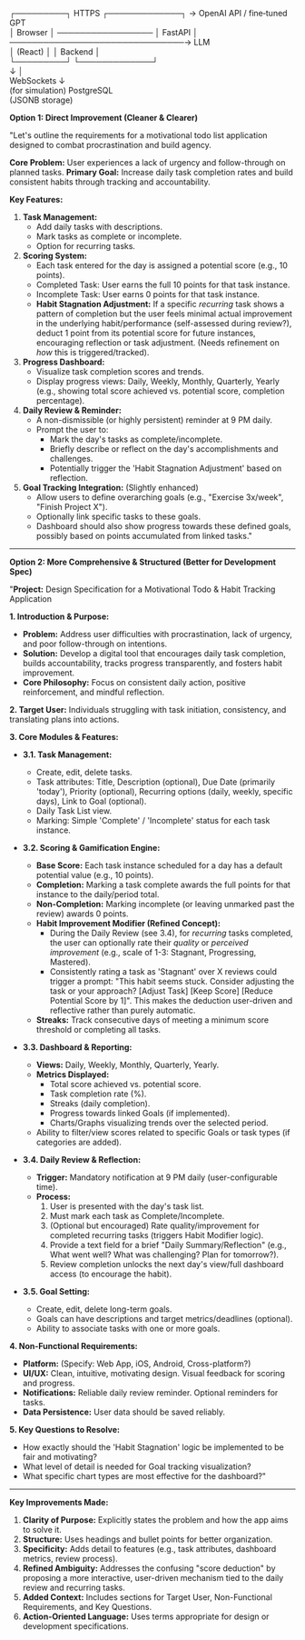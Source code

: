 ┌─────────┐       HTTPS       ┌─────────────┐       → OpenAI API / fine‑tuned GPT  
│ Browser │ ───────────────── │  FastAPI    │ ───────────────────────────────→ LLM  
│ (React) │                   │  Backend    │  
└─────────┘                   └─────────────┘  
    ↓                              │  
 WebSockets                        ↓  
(for simulation)             PostgreSQL  
                              (JSONB storage)  


**Option 1: Direct Improvement (Cleaner & Clearer)**

"Let's outline the requirements for a motivational todo list application designed to combat procrastination and build agency.

**Core Problem:** User experiences a lack of urgency and follow-through on planned tasks.
**Primary Goal:** Increase daily task completion rates and build consistent habits through tracking and accountability.

**Key Features:**

1.  **Task Management:**
    *   Add daily tasks with descriptions.
    *   Mark tasks as complete or incomplete.
    *   Option for recurring tasks.
2.  **Scoring System:**
    *   Each task entered for the day is assigned a potential score (e.g., 10 points).
    *   Completed Task: User earns the full 10 points for that task instance.
    *   Incomplete Task: User earns 0 points for that task instance.
    *   **Habit Stagnation Adjustment:** If a specific *recurring* task shows a pattern of completion but the user feels minimal actual improvement in the underlying habit/performance (self-assessed during review?), deduct 1 point from its potential score for future instances, encouraging reflection or task adjustment. (Needs refinement on *how* this is triggered/tracked).
3.  **Progress Dashboard:**
    *   Visualize task completion scores and trends.
    *   Display progress views: Daily, Weekly, Monthly, Quarterly, Yearly (e.g., showing total score achieved vs. potential score, completion percentage).
4.  **Daily Review & Reminder:**
    *   A non-dismissible (or highly persistent) reminder at 9 PM daily.
    *   Prompt the user to:
        *   Mark the day's tasks as complete/incomplete.
        *   Briefly describe or reflect on the day's accomplishments and challenges.
        *   Potentially trigger the 'Habit Stagnation Adjustment' based on reflection.
5.  **Goal Tracking Integration:** (Slightly enhanced)
    *   Allow users to define overarching goals (e.g., "Exercise 3x/week", "Finish Project X").
    *   Optionally link specific tasks to these goals.
    *   Dashboard should also show progress towards these defined goals, possibly based on points accumulated from linked tasks."

---

**Option 2: More Comprehensive & Structured (Better for Development Spec)**

"**Project:** Design Specification for a Motivational Todo & Habit Tracking Application

**1. Introduction & Purpose:**
*   **Problem:** Address user difficulties with procrastination, lack of urgency, and poor follow-through on intentions.
*   **Solution:** Develop a digital tool that encourages daily task completion, builds accountability, tracks progress transparently, and fosters habit improvement.
*   **Core Philosophy:** Focus on consistent daily action, positive reinforcement, and mindful reflection.

**2. Target User:** Individuals struggling with task initiation, consistency, and translating plans into actions.

**3. Core Modules & Features:**

*   **3.1. Task Management:**
    *   Create, edit, delete tasks.
    *   Task attributes: Title, Description (optional), Due Date (primarily 'today'), Priority (optional), Recurring options (daily, weekly, specific days), Link to Goal (optional).
    *   Daily Task List view.
    *   Marking: Simple 'Complete' / 'Incomplete' status for each task instance.

*   **3.2. Scoring & Gamification Engine:**
    *   **Base Score:** Each task instance scheduled for a day has a default potential value (e.g., 10 points).
    *   **Completion:** Marking a task complete awards the full points for that instance to the daily/period total.
    *   **Non-Completion:** Marking incomplete (or leaving unmarked past the review) awards 0 points.
    *   **Habit Improvement Modifier (Refined Concept):**
        *   During the Daily Review (see 3.4), for *recurring* tasks completed, the user can optionally rate their *quality* or *perceived improvement* (e.g., scale of 1-3: Stagnant, Progressing, Mastered).
        *   Consistently rating a task as 'Stagnant' over X reviews could trigger a prompt: "This habit seems stuck. Consider adjusting the task or your approach? [Adjust Task] [Keep Score] [Reduce Potential Score by 1]". This makes the deduction user-driven and reflective rather than purely automatic.
    *   **Streaks:** Track consecutive days of meeting a minimum score threshold or completing all tasks.

*   **3.3. Dashboard & Reporting:**
    *   **Views:** Daily, Weekly, Monthly, Quarterly, Yearly.
    *   **Metrics Displayed:**
        *   Total score achieved vs. potential score.
        *   Task completion rate (%).
        *   Streaks (daily completion).
        *   Progress towards linked Goals (if implemented).
        *   Charts/Graphs visualizing trends over the selected period.
    *   Ability to filter/view scores related to specific Goals or task types (if categories are added).

*   **3.4. Daily Review & Reflection:**
    *   **Trigger:** Mandatory notification at 9 PM daily (user-configurable time).
    *   **Process:**
        1.  User is presented with the day's task list.
        2.  Must mark each task as Complete/Incomplete.
        3.  (Optional but encouraged) Rate quality/improvement for completed recurring tasks (triggers Habit Modifier logic).
        4.  Provide a text field for a brief "Daily Summary/Reflection" (e.g., What went well? What was challenging? Plan for tomorrow?).
        5.  Review completion unlocks the next day's view/full dashboard access (to encourage the habit).

*   **3.5. Goal Setting:**
    *   Create, edit, delete long-term goals.
    *   Goals can have descriptions and target metrics/deadlines (optional).
    *   Ability to associate tasks with one or more goals.

**4. Non-Functional Requirements:**
*   **Platform:** (Specify: Web App, iOS, Android, Cross-platform?)
*   **UI/UX:** Clean, intuitive, motivating design. Visual feedback for scoring and progress.
*   **Notifications:** Reliable daily review reminder. Optional reminders for tasks.
*   **Data Persistence:** User data should be saved reliably.

**5. Key Questions to Resolve:**
*   How exactly should the 'Habit Stagnation' logic be implemented to be fair and motivating?
*   What level of detail is needed for Goal tracking visualization?
*   What specific chart types are most effective for the dashboard?"

---

**Key Improvements Made:**

1.  **Clarity of Purpose:** Explicitly states the problem and how the app aims to solve it.
2.  **Structure:** Uses headings and bullet points for better organization.
3.  **Specificity:** Adds detail to features (e.g., task attributes, dashboard metrics, review process).
4.  **Refined Ambiguity:** Addresses the confusing "score deduction" by proposing a more interactive, user-driven mechanism tied to the daily review and recurring tasks.
5.  **Added Context:** Includes sections for Target User, Non-Functional Requirements, and Key Questions.
6.  **Action-Oriented Language:** Uses terms appropriate for design or development specifications.